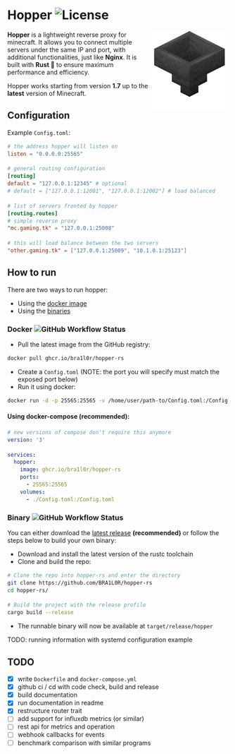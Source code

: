 # Hopper ![License](https://img.shields.io/github/license/BRA1L0R/hopper-rs?style=flat-square)

<img src="./.github/hopper.webp" align="right" width="180">

**Hopper** is a lightweight reverse proxy for minecraft. It allows you to connect multiple servers under the same IP and port, with additional functionalities, just like **Nginx**. It is built with **Rust 🦀** to ensure maximum performance and efficiency.

Hopper works starting from version **1.7** up to the **latest** version of Minecraft.

## Configuration

Example `Config.toml`:

```toml
# the address hopper will listen on
listen = "0.0.0.0:25565"

# general routing configuration
[routing]
default = "127.0.0.1:12345" # optional
# default = ["127.0.0.1:12001", "127.0.0.1:12002"] # load balanced

# list of servers fronted by hopper
[routing.routes]
# simple reverse proxy
"mc.gaming.tk" = "127.0.0.1:25008"

# this will load balance between the two servers
"other.gaming.tk" = ["127.0.0.1:25009", "10.1.0.1:25123"]
```

## How to run

There are two ways to run hopper:
- Using the [docker image](#docker-)
- Using the [binaries](#binary-)

### Docker ![GitHub Workflow Status](https://img.shields.io/github/workflow/status/bra1l0r/hopper-rs/Docker%20build%20and%20registry%20push?label=Container%20Build&style=flat-square)

- Pull the latest image from the GitHub registry:
```sh
docker pull ghcr.io/bra1l0r/hopper-rs
```

- Create a `Config.toml` (NOTE: the port you will specify must match the exposed port below)
- Run it using docker:
```sh
docker run -d -p 25565:25565 -v /home/user/path-to/Config.toml:/Config.toml ghcr.io/bra1l0r/hopper-rs
```

#### Using docker-compose **(recommended)**:
```yaml
# new versions of compose don't require this anymore
version: '3'

services:
  hopper:
    image: ghcr.io/bra1l0r/hopper-rs
    ports:
      - 25565:25565
    volumes:
      - ./Config.toml:/Config.toml
```

### Binary ![GitHub Workflow Status](https://img.shields.io/github/workflow/status/bra1l0r/hopper-rs/Build%20and%20release%20on%20github?label=Artifact%20Release&style=flat-square)

You can either download the [latest release](https://github.com/BRA1L0R/hopper-rs/releases) **(recommended)** or follow the steps below to build your own binary:

- Download and install the latest version of the rustc toolchain
- Clone and build the repo:
```sh
# Clone the repo into hopper-rs and enter the directory
git clone https://github.com/BRA1L0R/hopper-rs
cd hopper-rs/

# Build the project with the release profile
cargo build --release
``` 
- The runnable binary will now be available at `target/release/hopper`

TODO: running information with systemd configuration example

## TODO

- [x] write `Dockerfile` and `docker-compose.yml`
- [x] github ci / cd with code check, build and release
- [x] build documentation
- [x] run documentation in readme
- [x] restructure router trait
- [ ] add support for influxdb metrics (or similar)
- [ ] rest api for metrics and operation
- [ ] webhook callbacks for events
- [ ] benchmark comparison with similar programs
